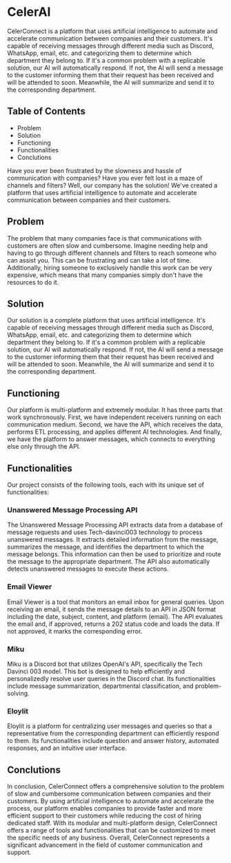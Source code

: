 # CelerAI

CelerConnect is a platform that uses artificial intelligence to automate and accelerate communication between companies and their customers. It's capable of receiving messages through different media such as Discord, WhatsApp, email, etc. and categorizing them to determine which department they belong to. If it's a common problem with a replicable solution, our AI will automatically respond. If not, the AI will send a message to the customer informing them that their request has been received and will be attended to soon. Meanwhile, the AI will summarize and send it to the corresponding department.

## Table of Contents

- Problem
- Solution
- Functioning
- Functionalities
- Conclutions

Have you ever been frustrated by the slowness and hassle of communication with companies? Have you ever felt lost in a maze of channels and filters? Well, our company has the solution! We've created a platform that uses artificial intelligence to automate and accelerate communication between companies and their customers.

## Problem

The problem that many companies face is that communications with customers are often slow and cumbersome. Imagine needing help and having to go through different channels and filters to reach someone who can assist you. This can be frustrating and can take a lot of time. Additionally, hiring someone to exclusively handle this work can be very expensive, which means that many companies simply don't have the resources to do it.

## Solution

Our solution is a complete platform that uses artificial intelligence. It's capable of receiving messages through different media such as Discord, WhatsApp, email, etc. and categorizing them to determine which department they belong to. If it's a common problem with a replicable solution, our AI will automatically respond. If not, the AI will send a message to the customer informing them that their request has been received and will be attended to soon. Meanwhile, the AI will summarize and send it to the corresponding department.

## Functioning

Our platform is multi-platform and extremely modular. It has three parts that work synchronously. First, we have independent receivers running on each communication medium. Second, we have the API, which receives the data, performs ETL processing, and applies different AI technologies. And finally, we have the platform to answer messages, which connects to everything else only through the API.

## Functionalities
Our project consists of the following tools, each with its unique set of functionalities:

### Unanswered Message Processing API

The Unanswered Message Processing API extracts data from a database of message requests and uses Tech-davinci003 technology to process unanswered messages. It extracts detailed information from the message, summarizes the message, and identifies the department to which the message belongs. This information can then be used to prioritize and route the message to the appropriate department. The API also automatically detects unanswered messages to execute these actions.

### Email Viewer

Email Viewer is a tool that monitors an email inbox for general queries. Upon receiving an email, it sends the message details to an API in JSON format including the date, subject, content, and platform (email). The API evaluates the email and, if approved, returns a 202 status code and loads the data. If not approved, it marks the corresponding error.

### Miku

Miku is a Discord bot that utilizes OpenAI's API, specifically the Tech Davinci 003 model. This bot is designed to help efficiently and personalizedly resolve user queries in the Discord chat. Its functionalities include message summarization, departmental classification, and problem-solving.

### Eloylit

Eloylit is a platform for centralizing user messages and queries so that a representative from the corresponding department can efficiently respond to them. Its functionalities include question and answer history, automated responses, and an intuitive user interface.

## Conclutions
In conclusion, CelerConnect offers a comprehensive solution to the problem of slow and cumbersome communication between companies and their customers. By using artificial intelligence to automate and accelerate the process, our platform enables companies to provide faster and more efficient support to their customers while reducing the cost of hiring dedicated staff. With its modular and multi-platform design, CelerConnect offers a range of tools and functionalities that can be customized to meet the specific needs of any business. Overall, CelerConnect represents a significant advancement in the field of customer communication and support.
